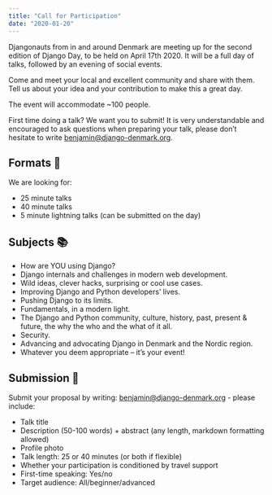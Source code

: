 ```yaml
---
title: "Call for Participation"
date: "2020-01-20"
---
```


Djangonauts from in and around Denmark are meeting up for the second edition of Django Day, to be held on April 17th 2020. It will be a full day of talks, followed by an evening of social events.

Come and meet your local and excellent community and share with them. Tell us about your idea and your contribution to make this a great day.

The event will accommodate ~100 people.

First time doing a talk? We want you to submit! It is very understandable and encouraged to ask questions when preparing your talk, please don’t hesitate to write benjamin@django-denmark.org.

## Formats 🌈

We are looking for:

* 25 minute talks
* 40 minute talks
* 5 minute lightning talks (can be submitted on the day)

## Subjects 📚

* How are YOU using Django?
* Django internals and challenges in modern web development.
* Wild ideas, clever hacks, surprising or cool use cases.
* Improving Django and Python developers’ lives.
* Pushing Django to its limits.
* Fundamentals, in a modern light.
* The Django and Python community, culture, history, past, present & future, the why the who and the what of it all.
* Security.
* Advancing and advocating Django in Denmark and the Nordic region.
* Whatever you deem appropriate – it’s your event!


## Submission 🧐

Submit your proposal by writing: benjamin@django-denmark.org - please include:

* Talk title
* Description (50-100 words) + abstract (any length, markdown formatting allowed)
* Profile photo
* Talk length: 25 or 40 minutes (or both if flexible)
* Whether your participation is conditioned by travel support
* First-time speaking: Yes/no
* Target audience: All/beginner/advanced

